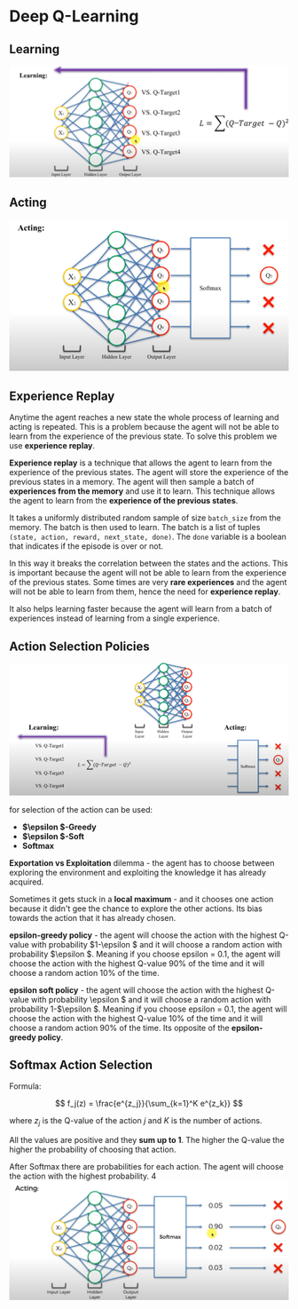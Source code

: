 # Deep Q-Learning

## Learning

![Deep Q-Learning](./resources/deep.q.learning.1.png)

## Acting

![Deep Q-Learning](./resources/deep.q.learning.2.png)

## Experience Replay

Anytime the agent reaches a new state the whole process of learning and acting is repeated. This is a problem because the agent will not be able to learn from the experience of the previous state. To solve this problem we use **experience replay**. 

**Experience replay** is a technique that allows the agent to learn from the experience of the previous states. The agent will store the experience of the previous states in a memory. The agent will then sample a batch of **experiences from the memory** and use it to learn. This technique allows the agent to learn from the **experience of the previous states**.

It takes a uniformly distributed random sample of size `batch_size` from the memory. The batch is then used to learn. The batch is a list of tuples `(state, action, reward, next_state, done)`. The `done` variable is a boolean that indicates if the episode is over or not.

In this way it breaks the correlation between the states and the actions. This is important because the agent will not be able to learn from the experience of the previous states. Some times are very **rare experiences** and the agent will not be able to learn from them, hence the need for **experience replay**.

It also helps learning faster because the agent will learn from a batch of experiences instead of learning from a single experience.

## Action Selection Policies

![Deep Q-Learning](./resources/deep.q.learning.3.png)

for selection of the action can be used:

 - **$\epsilon $-Greedy**
 - **$\epsilon $-Soft**
 - **Softmax**

**Exportation vs Exploitation** dilemma - the agent has to choose between exploring the environment and exploiting the knowledge it has already acquired.

Sometimes it gets stuck in a **local maximum** - and it chooses one action because it didn't gee the chance to explore the other actions. Its bias towards the action that it has already chosen.

**epsilon-greedy policy** - the agent will choose the action with the highest Q-value with probability $1-\epsilon $ and it will choose a random action with probability $\epsilon $. Meaning if you choose  epsilon = 0.1, the agent will choose the action with the highest Q-value 90% of the time and it will choose a random action 10% of the time.

**epsilon soft policy** - the agent will choose the action with the highest Q-value with probability \epsilon $ and it will choose a random action with probability 1-$\epsilon $. Meaning if you choose  epsilon = 0.1, the agent will choose the action with the highest Q-value 10% of the time and it will choose a random action 90% of the time. Its opposite of the **epsilon-greedy policy**.

## Softmax Action Selection

Formula: 

$$ f_j(z) = \frac{e^{z_j}}{\sum_{k=1}^K e^{z_k}} $$

where $z_j$ is the Q-value of the action $j$ and $K$ is the number of actions.

All the values are positive and they **sum up to 1**. The higher the Q-value the higher the probability of choosing that action.

After Softmax there are probabilities for each action. The agent will choose the action with the highest probability.
4
![Deep Q-Learning](./resources/deep.q.learning.4.png)






